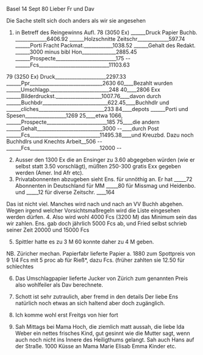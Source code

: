  Basel 14 Sept 80
Lieber Fr und Dav

Die Sache stellt sich doch anders als wir sie angesehen

1) in Betreff des Reingewinns
Aufl. 78 (3050 Ex)
______Druck Papier Buchb. _____________6406.92
______Holzschnitte Zeitschr_____________597.74
______Porti Fracht Packmat.____________1038.52
______Gehalt des Redakt.
______3000 minus bibl Hon______________2885.45
______Prospecte_________________________175 --
______Fcs_____________________________11103.63

79 (3250 Ex) Druck_____________________2297.33
______Ppr______________________________2630 60____Bezahlt wurden ______Umschlagp.________________________248 40____2806 Exx
______Bilderdruckst.___________________1007.76____davon durch ______Buchbdr___________________________622.45____Buchhdlr und ______cliches___________________________233 84____depots
______Porti und Spesen_________________1269 25____etwa 1066, ______Prospecte_________________________185 75____die andern ______Gehalt___________________________3000 --____durch Post ______Fcs_____________________________11495.38____und Kreuzbd. Dazu noch Buchhdlrs und Knechts Arbeit__506 --
______Fcs_____________________________12000 --

2. Ausser den 1300 Ex die an Ensinger zu 3.60 abgegeben würden (wie er selbst statt 3.50 vorschlägt), müßten 250-300 gratis Exx gegeben werden (Amer. Ind Afr etc).
3. Privatabonnenten abzugeben sieht Ens. für unnöthig an. Er hat _____72 Abonnenten in Deutschland für MM
_____80 für Missmag und Heidenbo. und
_____12 für diverse Zeitschr.
____164

Das ist nicht viel. Manches wird nach und nach an VV Buchh abgehen. Wegen irgend welcher Vorsichtsmaßregeln wird die Liste eingesehen werden dürfen. 
4. Also wird wohl 4000 Fcs (3200 M) das Minimum sein das wir zahlen. Ens. gab doch jährlich 5000 Fcs ab, und Fried selbst schrieb seiner Zeit 20000 und 15000 Fcs

5. Spittler hatte es zu 3 M 60 konnte daher zu 4 M geben.

NB. Züricher mechan. Papierfabr lieferte Papier a. 1880 zum Spottpreis von 9 1/4 Fcs mit 5 proc ab für Rieß*, dazu Fcs.
(früher zahlten sie 12.50 für schlechtes

6. Das Umschlagpapier lieferte Jucker von Zürich zum genannten Preis also wohlfeiler als Dav berechnete.

7. Schott ist sehr zutraulich, aber fremd in den details Der liebe Ens natürlich noch etwas an sich haltend aber doch zugänglich.

8. Ich komme wohl erst Freitgs von hier fort

9. Sah Mittags bei Mama Hoch, die ziemlich matt aussah, die liebe Ida Weber ein nettes frisches Kind, gut gesinnt wie die Mutter sagt, wenn auch noch nicht ins Innere des Heiligthums gelangt. Sah auch Hans auf der Straße. 
1000 Küsse an Mama Marie Elisab Emma Kinder etc.
